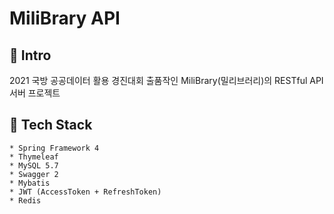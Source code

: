 # MiliBrary API

## 📄 Intro
2021 국방 공공데이터 활용 경진대회 출품작인 MiliBrary(밀리브러리)의 RESTful API 서버 프로젝트


## 🔧 Tech Stack
```
* Spring Framework 4
* Thymeleaf
* MySQL 5.7
* Swagger 2
* Mybatis
* JWT (AccessToken + RefreshToken)
* Redis
```
